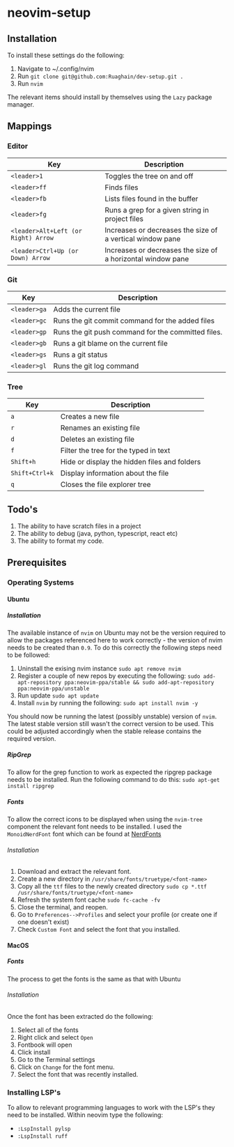 # neovim-setup

## Installation

To install these settings do the following:

1. Navigate to ~/.config/nvim
3. Run `git clone git@github.com:Ruaghain/dev-setup.git .`
4. Run `nvim`

The relevant items should install by themselves using the `Lazy` package manager.

## Mappings

### Editor

|Key| Description|
|--|--|
|`<leader>1` | Toggles the tree on and off |
|`<leader>ff` | Finds files |
|`<leader>fb` | Lists files found in the buffer |
|`<leader>fg` | Runs a grep for a given string in project files |
|`<leader>Alt+Left (or Right) Arrow` | Increases or decreases the size of a vertical window pane |
|`<leader>Ctrl+Up (or Down) Arrow` | Increases or decreases the size of a horizontal window pane |

### Git

|Key| Description|
|--|--|
|`<leader>ga` | Adds the current file |
|`<leader>gc` | Runs the git commit command for the added files |
|`<leader>gp` | Runs the git push command for the committed files. |
|`<leader>gb` | Runs a git blame on the current file |
|`<leader>gs` | Runs a git status |
|`<leader>gl` | Runs the git log command |

### Tree

|Key| Description|
|--|--|
|`a`| Creates a new file |
|`r`| Renames an existing file |
|`d`| Deletes an existing file |
|`f`| Filter the tree for the typed in text |
|`Shift+h` | Hide or display the hidden files and folders |
|`Shift+Ctrl+k` | Display information about the file |
|`q` | Closes the file explorer tree |


## Todo's
1. The ability to have scratch files in a project
2. The ability to debug (java, python, typescript, react etc)
3. The ability to format my code.

## Prerequisites

### Operating Systems

#### Ubuntu

##### Installation
The available instance of `nvim` on Ubuntu may not be the version required to allow the packages referenced here to work correctly - the version of nvim needs to be created than `0.9`. To do this correctly the following steps need to be followed:

1. Uninstall the exising nvim instance `sudo apt remove nvim`
2. Register a couple of new repos by executing the following: `sudo add-apt-repository ppa:neovim-ppa/stable && sudo add-apt-repository ppa:neovim-ppa/unstable`
3. Run update `sudo apt update`
4. Install `nvim` by running the following: `sudo apt install nvim -y`

You should now be running the latest (possibly unstable) version of `nvim`. The latest stable version still wasn't the correct version to be used. This could be adjusted accordingly when the stable release contains the required version.

##### RipGrep
To allow for the grep function to work as expected the ripgrep package needs to be installed. Run the following command to do this: `sudo apt-get install ripgrep`

##### Fonts
To allow the correct icons to be displayed when using the `nvim-tree` component the relevant font needs to be installed. I used the `MonoidNerdFont` font which can be found at [NerdFonts](https://www.nerdfonts.com/)

###### Installation
1. Download and extract the relevant font.
2. Create a new directory in `/usr/share/fonts/truetype/<font-name>`
3. Copy all the `ttf` files to the newly created directory `sudo cp *.ttf /usr/share/fonts/truetype/<font-name>`
4. Refresh the system font cache `sudo fc-cache -fv`
5. Close the terminal, and reopen.
6. Go to `Preferences-->Profiles` and select your profile (or create one if one doesn't exist)
7. Check `Custom Font` and select the font that you installed.

#### MacOS

##### Fonts

The process to get the fonts is the same as that with Ubuntu

###### Installation

Once the font has been extracted do the following:
1. Select all of the fonts
2. Right click and select `Open`
3. Fontbook will open
4. Click install
5. Go to the Terminal settings
6. Click on `Change` for the font menu.
7. Select the font that was recently installed.

### Installing LSP's

To allow to relevant programming languages to work with the LSP's they need to be installed. Within neovim type the following:
* `:LspInstall pylsp`
* `:LspInstall ruff`
